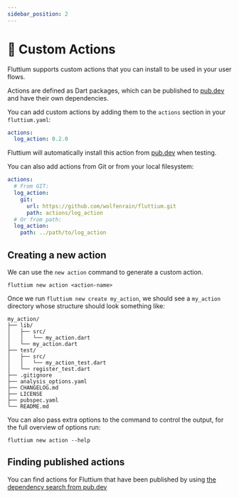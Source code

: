 ```yaml
---
sidebar_position: 2
---
```


# 🎨 Custom Actions

Fluttium supports custom actions that you can install to be used in your user flows.

Actions are defined as Dart packages, which can be published to [pub.dev](https://pub.dev) and have their own dependencies.

You can add custom actions by adding them to the `actions` section in your `fluttium.yaml`:

```yaml
actions:
  log_action: 0.2.0
```

Fluttium will automatically install this action from [pub.dev](https://pub.dev) when testing.

You can also add actions from Git or from your local filesystem:

```yaml
actions:
  # From GIT:
  log_action:
    git:
      url: https://github.com/wolfenrain/fluttium.git
      path: actions/log_action
  # Or from path:
  log_action:
    path: ../path/to/log_action
```

## Creating a new action

We can use the `new action` command to generate a custom action.

```shell
fluttium new action <action-name>
```

Once we run `fluttium new create my_action`, we should see a `my_action` directory whose structure should look something like:

```
my_action/
├── lib/
│   ├── src/
│   │   └── my_action.dart
│   └── my_action.dart
├── test/
│   ├── src/
│   │   └── my_action_test.dart
│   └── register_test.dart
├── .gitignore
├── analysis_options.yaml
├── CHANGELOG.md
├── LICENSE
├── pubspec.yaml
└── README.md
```

You can also pass extra options to the command to control the output, for the full overview of
options run:

```shell
fluttium new action --help
```

## Finding published actions

You can find actions for Fluttium that have been published by using [the dependency search from pub.dev](https://pub.dev/packages?q=dependency%3Afluttium)
